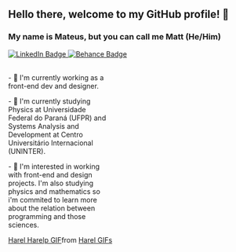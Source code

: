 ## Hello there, welcome to my GitHub profile! 👋
### My name is Mateus, but you can call me Matt (He/Him)

<div id="badges">
<a href="https://www.linkedin.com/in/mateus-rafael-684074186/">
  <img src="https://img.shields.io/badge/LinkedIn-blue?style=for-the-badge&logo=linkedin&logoColor=white" alt="LinkedIn Badge"/>
</a>
<a href="https://www.behance.net/mateus_rafael">
  <img src="https://img.shields.io/badge/Behance-blue?style=for-the-badge&logo=behance&logoColor=white" alt="Behance Badge"/>
</a>
</div>

<div display: flex>
&nbsp;
&nbsp;
<p style="width: 100%; max-width: 200px">
- 🔭 I'm currently working as a front-end dev and designer.
</p>
<p style="width: 100%; max-width: 200px">
- 🌱 I'm currently studying Physics at Universidade Federal do Paraná (UFPR) and Systems Analysis and Development at Centro Universitário Internacional (UNINTER).
 </p>
 <p style="width: 100%; max-width: 200px">
- 🌟 I'm interested in working with front-end and design projects. I'm also studying physics and mathematics so i'm commited to learn more about the relation between programming and those sciences.
 </p>
</div>

<div class="tenor-gif-embed" data-postid="21148352" data-share-method="host" data-aspect-ratio="1.84971" data-width="100%"><a href="https://tenor.com/view/harel-harelp-totoro-miyazaki-myneigbortotoro-gif-21148352">Harel Harelp GIF</a>from <a href="https://tenor.com/search/harel-gifs">Harel GIFs</a></div> 

<!--
**mateus-rafael42/mateus-rafael42** is a ✨ _special_ ✨ repository because its `README.md` (this file) appears on your GitHub profile.

Here are some ideas to get you started:

- 🔭 I’m currently working on ...
- 🌱 I’m currently learning ...
- 👯 I’m looking to collaborate on ...
- 🤔 I’m looking for help with ...
- 💬 Ask me about ...
- 📫 How to reach me: ...
- 😄 Pronouns: ...
- ⚡ Fun fact: ...
-->
